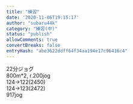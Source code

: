 ```yaml
---
title: "練習"
date: '2020-11-06T19:15:17'
author: "subaru44k"
category: "練習(中)"
status: "publish"
allowComments: true
convertBreaks: false
entryHash: "abe3622ddff64f34aa194e17c96416c4"
---
```

<div>22分ジョグ</div><div>
</div><div>800m*2, r.200jog</div><div>124→122(2450)</div><div>124→123(2472)</div><div>
</div>917jog
